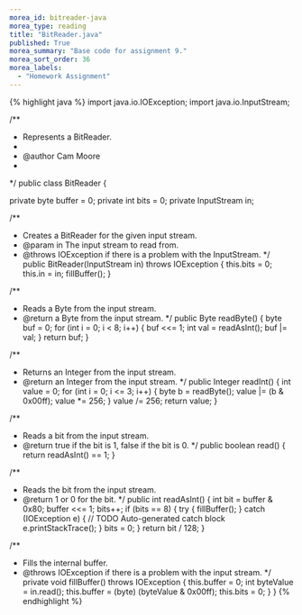 ```yaml
---
morea_id: bitreader-java
morea_type: reading
title: "BitReader.java"
published: True
morea_summary: "Base code for assignment 9."
morea_sort_order: 36
morea_labels: 
  - "Homework Assignment"
---
```


{% highlight java %}
import java.io.IOException;
import java.io.InputStream;

/**
 * Represents a BitReader.
 *
 * @author Cam Moore
 *
 */
public class BitReader {

  private byte buffer = 0;
  private int bits = 0;
  private InputStream in;

  /**
   * Creates a BitReader for the given input stream.
   * @param in The input stream to read from.
   * @throws IOException if there is a problem with the InputStream.
   */
  public BitReader(InputStream in) throws IOException {
    this.bits = 0;
    this.in = in;
    fillBuffer();
  }

  /**
   * Reads a Byte from the input stream.
   * @return a Byte from the input stream.
   */
  public Byte readByte() {
    byte buf = 0;
    for (int i = 0; i < 8; i++) {
      buf <<= 1;
      int val = readAsInt();
      buf |= val;
    }
    return buf;
  }

  /**
   * Returns an Integer from the input stream.
   * @return an Integer from the input stream.
   */
  public Integer readInt() {
    int value = 0;
    for (int i = 0; i <= 3; i++) {
      byte b = readByte();
      value |= (b & 0x00ff);
      value *= 256;
    }
    value /= 256;
    return value;
  }

  /**
   * Reads a bit from the input stream.
   * @return true if the bit is 1, false if the bit is 0.
   */
  public boolean read() {
    return readAsInt() == 1;
  }

  /**
   * Reads the bit from the input stream.
   * @return 1 or 0 for the bit.
   */
  public int readAsInt() {
    int bit = buffer & 0x80;
    buffer <<= 1;
    bits++;
    if (bits == 8) {
      try {
        fillBuffer();
      }
      catch (IOException e) {
        // TODO Auto-generated catch block
        e.printStackTrace();
      }
      bits = 0;
    }
    return bit / 128;
  }

  /**
   * Fills the internal buffer.
   * @throws IOException if there is a problem with the input stream.
   */
  private void fillBuffer() throws IOException {
    this.buffer = 0;
    int byteValue = in.read();
    this.buffer = (byte) (byteValue & 0x00ff);
    this.bits = 0;
  }
}
{% endhighlight %}